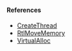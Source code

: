 #### References
- [CreateThread](https://learn.microsoft.com/en-us/windows/win32/api/processthreadsapi/nf-processthreadsapi-createthread)
- [RtlMoveMemory](https://learn.microsoft.com/en-us/windows/win32/devnotes/rtlmovememory)
- [VirtualAlloc](https://learn.microsoft.com/en-us/windows/win32/api/memoryapi/nf-memoryapi-virtualalloc)
